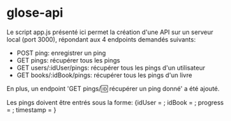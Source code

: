 # glose-api

Le script app.js présenté ici permet la création d'une API sur un serveur local (port 3000), répondant aux 4 endpoints demandés suivants:
- POST ping: enregistrer un ping
- GET pings: récupérer tous les pings
- GET users/:idUser/pings: récupérer tous les pings d'un utilisateur
- GET books/:idBook/pings: récupérer tous les pings d'un livre

En plus, un endpoint 'GET pings/:id: récupérer un ping donné' a été ajouté.

Les pings doivent être entrés sous la forme:
{idUser = ; idBook = ; progress = ; timestamp = }
